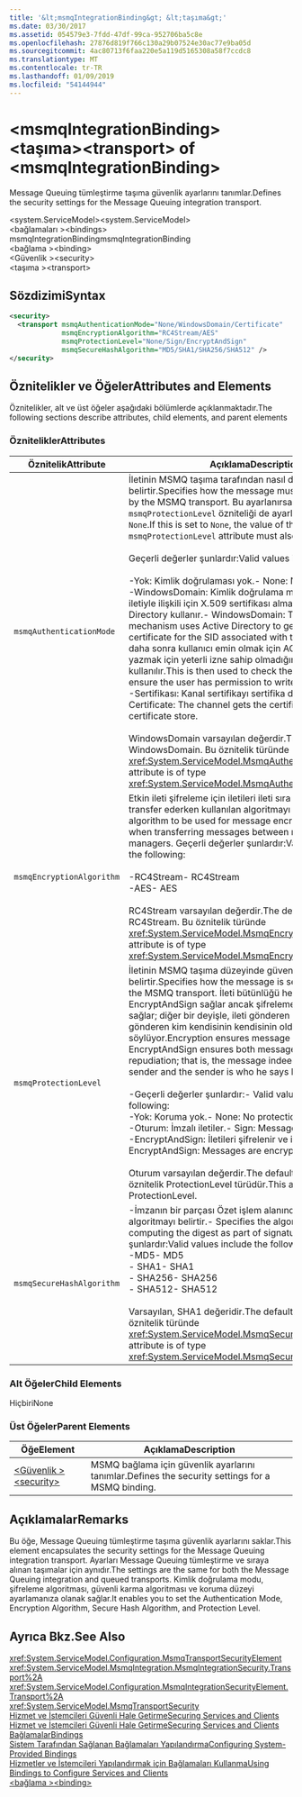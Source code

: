 ```yaml
---
title: '&lt;msmqIntegrationBinding&gt; &lt;taşıma&gt;'
ms.date: 03/30/2017
ms.assetid: 054579e3-7fdd-47df-99ca-952706ba5c8e
ms.openlocfilehash: 27876d819f766c130a29b07524e30ac77e9ba05d
ms.sourcegitcommit: 4ac80713f6faa220e5a119d5165308a58f7ccdc8
ms.translationtype: MT
ms.contentlocale: tr-TR
ms.lasthandoff: 01/09/2019
ms.locfileid: "54144944"
---
```

# <a name="lttransportgt-of-ltmsmqintegrationbindinggt"></a><span data-ttu-id="b5200-102">&lt;msmqIntegrationBinding&gt; &lt;taşıma&gt;</span><span class="sxs-lookup"><span data-stu-id="b5200-102">&lt;transport&gt; of &lt;msmqIntegrationBinding&gt;</span></span>
<span data-ttu-id="b5200-103">Message Queuing tümleştirme taşıma güvenlik ayarlarını tanımlar.</span><span class="sxs-lookup"><span data-stu-id="b5200-103">Defines the security settings for the Message Queuing integration transport.</span></span>  
  
 <span data-ttu-id="b5200-104">\<system.ServiceModel></span><span class="sxs-lookup"><span data-stu-id="b5200-104">\<system.ServiceModel></span></span>  
<span data-ttu-id="b5200-105">\<bağlamaları ></span><span class="sxs-lookup"><span data-stu-id="b5200-105">\<bindings></span></span>  
<span data-ttu-id="b5200-106">msmqIntegrationBinding</span><span class="sxs-lookup"><span data-stu-id="b5200-106">msmqIntegrationBinding</span></span>  
<span data-ttu-id="b5200-107">\<bağlama ></span><span class="sxs-lookup"><span data-stu-id="b5200-107">\<binding></span></span>  
<span data-ttu-id="b5200-108">\<Güvenlik ></span><span class="sxs-lookup"><span data-stu-id="b5200-108">\<security></span></span>  
<span data-ttu-id="b5200-109">\<taşıma ></span><span class="sxs-lookup"><span data-stu-id="b5200-109">\<transport></span></span>  
  
## <a name="syntax"></a><span data-ttu-id="b5200-110">Sözdizimi</span><span class="sxs-lookup"><span data-stu-id="b5200-110">Syntax</span></span>  
  
```xml  
<security>
  <transport msmqAuthenticationMode="None/WindowsDomain/Certificate"
             msmqEncryptionAlgorithm="RC4Stream/AES"
             msmqProtectionLevel="None/Sign/EncryptAndSign"
             msmqSecureHashAlgorithm="MD5/SHA1/SHA256/SHA512" />
</security>
```  
  
## <a name="attributes-and-elements"></a><span data-ttu-id="b5200-111">Öznitelikler ve Öğeler</span><span class="sxs-lookup"><span data-stu-id="b5200-111">Attributes and Elements</span></span>  
 <span data-ttu-id="b5200-112">Öznitelikler, alt ve üst öğeler aşağıdaki bölümlerde açıklanmaktadır.</span><span class="sxs-lookup"><span data-stu-id="b5200-112">The following sections describe attributes, child elements, and parent elements</span></span>  
  
### <a name="attributes"></a><span data-ttu-id="b5200-113">Öznitelikler</span><span class="sxs-lookup"><span data-stu-id="b5200-113">Attributes</span></span>  
  
|<span data-ttu-id="b5200-114">Öznitelik</span><span class="sxs-lookup"><span data-stu-id="b5200-114">Attribute</span></span>|<span data-ttu-id="b5200-115">Açıklama</span><span class="sxs-lookup"><span data-stu-id="b5200-115">Description</span></span>|  
|---------------|-----------------|  
|`msmqAuthenticationMode`|<span data-ttu-id="b5200-116">İletinin MSMQ taşıma tarafından nasıl doğrulacağını belirtir.</span><span class="sxs-lookup"><span data-stu-id="b5200-116">Specifies how the message must be authenticated by the MSMQ transport.</span></span> <span data-ttu-id="b5200-117">Bu ayarlanırsa `None`, değerini `msmqProtectionLevel` özniteliği de ayarlanması gerekir `None`.</span><span class="sxs-lookup"><span data-stu-id="b5200-117">If this is set to `None`, the value of the `msmqProtectionLevel` attribute must also be set to `None`.</span></span><br /><br /> <span data-ttu-id="b5200-118">Geçerli değerler şunlardır:</span><span class="sxs-lookup"><span data-stu-id="b5200-118">Valid values include the following:</span></span><br /><br /> <span data-ttu-id="b5200-119">-Yok: Kimlik doğrulaması yok.</span><span class="sxs-lookup"><span data-stu-id="b5200-119">-   None: No authentication.</span></span><br /><span data-ttu-id="b5200-120">-WindowsDomain: Kimlik doğrulama mekanizması, SID iletiyle ilişkili için X.509 sertifikası almak için Active Directory kullanır.</span><span class="sxs-lookup"><span data-stu-id="b5200-120">-   WindowsDomain: The authentication mechanism uses Active Directory to get the X.509 certificate for the SID associated with the message.</span></span> <span data-ttu-id="b5200-121">Bu, daha sonra kullanıcı emin olmak için ACL kuyruğun kuyruğa yazmak için yeterli izne sahip olmadığını denetlemek için kullanılır.</span><span class="sxs-lookup"><span data-stu-id="b5200-121">This is then used to check the ACL of the queue to ensure the user has permission to write to the queue.</span></span><br /><span data-ttu-id="b5200-122">-Sertifikası: Kanal sertifikayı sertifika deposundan alır.</span><span class="sxs-lookup"><span data-stu-id="b5200-122">-   Certificate: The channel gets the certificate from the certificate store.</span></span><br /><br /> <span data-ttu-id="b5200-123">WindowsDomain varsayılan değerdir.</span><span class="sxs-lookup"><span data-stu-id="b5200-123">The default value is WindowsDomain.</span></span> <span data-ttu-id="b5200-124">Bu öznitelik türünde <xref:System.ServiceModel.MsmqAuthenticationMode>.</span><span class="sxs-lookup"><span data-stu-id="b5200-124">This attribute is of type <xref:System.ServiceModel.MsmqAuthenticationMode>.</span></span>|  
|`msmqEncryptionAlgorithm`|<span data-ttu-id="b5200-125">Etkin ileti şifreleme için iletileri ileti sıra yöneticileri arasında transfer ederken kullanılan algoritmayı belirtir.</span><span class="sxs-lookup"><span data-stu-id="b5200-125">Specifies the algorithm to be used for message encryption on the wire when transferring messages between message queue managers.</span></span> <span data-ttu-id="b5200-126">Geçerli değerler şunlardır:</span><span class="sxs-lookup"><span data-stu-id="b5200-126">Valid values include the following:</span></span><br /><br /> <span data-ttu-id="b5200-127">-RC4Stream</span><span class="sxs-lookup"><span data-stu-id="b5200-127">-   RC4Stream</span></span><br /><span data-ttu-id="b5200-128">-AES</span><span class="sxs-lookup"><span data-stu-id="b5200-128">-   AES</span></span><br /><br /> <span data-ttu-id="b5200-129">RC4Stream varsayılan değerdir.</span><span class="sxs-lookup"><span data-stu-id="b5200-129">The default value is RC4Stream.</span></span> <span data-ttu-id="b5200-130">Bu öznitelik türünde <xref:System.ServiceModel.MsmqEncryptionAlgorithm>.</span><span class="sxs-lookup"><span data-stu-id="b5200-130">This attribute is of type <xref:System.ServiceModel.MsmqEncryptionAlgorithm>.</span></span>|  
|`msmqProtectionLevel`|<span data-ttu-id="b5200-131">İletinin MSMQ taşıma düzeyinde güvenliği nasıl belirtir.</span><span class="sxs-lookup"><span data-stu-id="b5200-131">Specifies how the message is secured at the level of the MSMQ transport.</span></span> <span data-ttu-id="b5200-132">İleti bütünlüğü hem takası EncryptAndSign sağlar ancak şifreleme ileti bütünlüğü sağlar; diğer bir deyişle, ileti gönderen gerçekten gelir ve gönderen kim kendisinin kendisinin olduğunu söylüyor.</span><span class="sxs-lookup"><span data-stu-id="b5200-132">Encryption ensures message integrity while EncryptAndSign ensures both message integrity and non-repudiation; that is, the message indeed comes from the sender and the sender is who he says he is.</span></span><br /><br /> <span data-ttu-id="b5200-133">-Geçerli değerler şunlardır:</span><span class="sxs-lookup"><span data-stu-id="b5200-133">-   Valid values include the following:</span></span><br /><span data-ttu-id="b5200-134">-Yok: Koruma yok.</span><span class="sxs-lookup"><span data-stu-id="b5200-134">-   None: No protection.</span></span><br /><span data-ttu-id="b5200-135">-Oturum: İmzalı iletiler.</span><span class="sxs-lookup"><span data-stu-id="b5200-135">-   Sign: Messages are signed.</span></span><br /><span data-ttu-id="b5200-136">-EncryptAndSign: İletileri şifrelenir ve imzalanmış.</span><span class="sxs-lookup"><span data-stu-id="b5200-136">-   EncryptAndSign: Messages are encrypted and signed.</span></span><br /><br /> <span data-ttu-id="b5200-137">Oturum varsayılan değerdir.</span><span class="sxs-lookup"><span data-stu-id="b5200-137">The default value is Sign.</span></span> <span data-ttu-id="b5200-138">Bu öznitelik ProtectionLevel türüdür.</span><span class="sxs-lookup"><span data-stu-id="b5200-138">This attribute is of type ProtectionLevel.</span></span>|  
|`msmqSecureHashAlgorithm`|<span data-ttu-id="b5200-139">-İmzanın bir parçası Özet işlem alanında kullanılan algoritmayı belirtir.</span><span class="sxs-lookup"><span data-stu-id="b5200-139">-   Specifies the algorithm to be used in computing the digest as part of signatures.</span></span> <span data-ttu-id="b5200-140">Geçerli değerler şunlardır:</span><span class="sxs-lookup"><span data-stu-id="b5200-140">Valid values include the following:</span></span><br /><span data-ttu-id="b5200-141">-MD5</span><span class="sxs-lookup"><span data-stu-id="b5200-141">-   MD5</span></span><br /><span data-ttu-id="b5200-142">-   SHA1</span><span class="sxs-lookup"><span data-stu-id="b5200-142">-   SHA1</span></span><br /><span data-ttu-id="b5200-143">-   SHA256</span><span class="sxs-lookup"><span data-stu-id="b5200-143">-   SHA256</span></span><br /><span data-ttu-id="b5200-144">-   SHA512</span><span class="sxs-lookup"><span data-stu-id="b5200-144">-   SHA512</span></span><br /><br /> <span data-ttu-id="b5200-145">Varsayılan, SHA1 değeridir.</span><span class="sxs-lookup"><span data-stu-id="b5200-145">The default value is SHA1.</span></span> <span data-ttu-id="b5200-146">Bu öznitelik türünde <xref:System.ServiceModel.MsmqSecureHashAlgorithm>.</span><span class="sxs-lookup"><span data-stu-id="b5200-146">This attribute is of type <xref:System.ServiceModel.MsmqSecureHashAlgorithm>.</span></span>|  
  
### <a name="child-elements"></a><span data-ttu-id="b5200-147">Alt Öğeler</span><span class="sxs-lookup"><span data-stu-id="b5200-147">Child Elements</span></span>  
 <span data-ttu-id="b5200-148">Hiçbiri</span><span class="sxs-lookup"><span data-stu-id="b5200-148">None</span></span>  
  
### <a name="parent-elements"></a><span data-ttu-id="b5200-149">Üst Öğeler</span><span class="sxs-lookup"><span data-stu-id="b5200-149">Parent Elements</span></span>  
  
|<span data-ttu-id="b5200-150">Öğe</span><span class="sxs-lookup"><span data-stu-id="b5200-150">Element</span></span>|<span data-ttu-id="b5200-151">Açıklama</span><span class="sxs-lookup"><span data-stu-id="b5200-151">Description</span></span>|  
|-------------|-----------------|  
|[<span data-ttu-id="b5200-152">\<Güvenlik ></span><span class="sxs-lookup"><span data-stu-id="b5200-152">\<security></span></span>](../../../../../docs/framework/configure-apps/file-schema/wcf/security-of-basichttpbinding.md)|<span data-ttu-id="b5200-153">MSMQ bağlama için güvenlik ayarlarını tanımlar.</span><span class="sxs-lookup"><span data-stu-id="b5200-153">Defines the security settings for a MSMQ binding.</span></span>|  
  
## <a name="remarks"></a><span data-ttu-id="b5200-154">Açıklamalar</span><span class="sxs-lookup"><span data-stu-id="b5200-154">Remarks</span></span>  
 <span data-ttu-id="b5200-155">Bu öğe, Message Queuing tümleştirme taşıma güvenlik ayarlarını saklar.</span><span class="sxs-lookup"><span data-stu-id="b5200-155">This element encapsulates the security settings for the Message Queuing integration transport.</span></span> <span data-ttu-id="b5200-156">Ayarları Message Queuing tümleştirme ve sıraya alınan taşımalar için aynıdır.</span><span class="sxs-lookup"><span data-stu-id="b5200-156">The settings are the same for both the Message Queuing integration and queued transports.</span></span> <span data-ttu-id="b5200-157">Kimlik doğrulama modu, şifreleme algoritması, güvenli karma algoritması ve koruma düzeyi ayarlamanıza olanak sağlar.</span><span class="sxs-lookup"><span data-stu-id="b5200-157">It enables you to set the Authentication Mode, Encryption Algorithm, Secure Hash Algorithm, and Protection Level.</span></span>  
  
## <a name="see-also"></a><span data-ttu-id="b5200-158">Ayrıca Bkz.</span><span class="sxs-lookup"><span data-stu-id="b5200-158">See Also</span></span>  
 <xref:System.ServiceModel.Configuration.MsmqTransportSecurityElement>  
 <xref:System.ServiceModel.MsmqIntegration.MsmqIntegrationSecurity.Transport%2A>  
 <xref:System.ServiceModel.Configuration.MsmqIntegrationSecurityElement.Transport%2A>  
 <xref:System.ServiceModel.MsmqTransportSecurity>  
 [<span data-ttu-id="b5200-159">Hizmet ve İstemcileri Güvenli Hale Getirme</span><span class="sxs-lookup"><span data-stu-id="b5200-159">Securing Services and Clients</span></span>](../../../../../docs/framework/wcf/feature-details/securing-services-and-clients.md)  
 [<span data-ttu-id="b5200-160">Hizmet ve İstemcileri Güvenli Hale Getirme</span><span class="sxs-lookup"><span data-stu-id="b5200-160">Securing Services and Clients</span></span>](../../../../../docs/framework/wcf/feature-details/securing-services-and-clients.md)  
 [<span data-ttu-id="b5200-161">Bağlamalar</span><span class="sxs-lookup"><span data-stu-id="b5200-161">Bindings</span></span>](../../../../../docs/framework/wcf/bindings.md)  
 [<span data-ttu-id="b5200-162">Sistem Tarafından Sağlanan Bağlamaları Yapılandırma</span><span class="sxs-lookup"><span data-stu-id="b5200-162">Configuring System-Provided Bindings</span></span>](../../../../../docs/framework/wcf/feature-details/configuring-system-provided-bindings.md)  
 [<span data-ttu-id="b5200-163">Hizmetler ve İstemcileri Yapılandırmak için Bağlamaları Kullanma</span><span class="sxs-lookup"><span data-stu-id="b5200-163">Using Bindings to Configure Services and Clients</span></span>](../../../../../docs/framework/wcf/using-bindings-to-configure-services-and-clients.md)  
 [<span data-ttu-id="b5200-164">\<bağlama ></span><span class="sxs-lookup"><span data-stu-id="b5200-164">\<binding></span></span>](../../../../../docs/framework/misc/binding.md)
